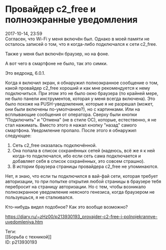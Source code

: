 Провайдер c2\_free и полноэкранные уведомления
===============================================

   
 2017-10-14, 23:59   
  Согласен, что Wi-Fi у меня включён был. Однако в моей памяти не осталось записей о том, что я когда-либо подключался к сети c2\_free.   
   
 Также у меня был включён браузер, но на фоне.   
   
 А вот чего в смартфоне не было, так это симки.   
   
 Это ведроид, 6.0.1.   
   
 Когда я включил экран, я обнаружил полноэкранное сообщение о том, какой провайдер c2\_free хороший и как мне рекомендуется к нему подключиться. При этом это не было окно браузера (по крайней мере, не было панели инструментов, которая у меня всегда включена). Это было похоже на PUSH-уведомления, которые я не разрешал (может, они были включены по-умолчанию?), но с картинками. Или на всплывающие сообщения от оператора. Сверху были кнопки "Подключить" и "Отмена" (не в стиле ОС), которые, естественно, я не стал нажимать. Вместо этого я нажал кнопку "назад" самого смартфона. Уведомление пропало. После этого я обнаружил следующее:   
   
 1. Сеть c2\_free оказалась подключённой.   
 2. Она попала в список сохранённых сетей (надеюсь, всё же я к ней когда-то подключался, ибо если сеть сама подключается и добавляет себя в список сохранённых, это совсем страшно).   
 3. В истории браузера страницы провайдера c2\_free не упоминаются.   
   
 Нет, я знаю, что если ты подключился в вай-фай сети, которая требует авторизации, то при попытке открытия любой страницы в браузере тебя перебросит на страницу авторизации. Но с тем, чтобы возникало полноэкранное уведомление неясного генезиса, когда браузером не пользуешься, я не сталкивался.   
   
 Кто-нибудь видел подобное? Как это вообще возможно?   
    
 <https://diary.ru/~zHz00/p213930193_provajder-c2-free-i-polnojekrannye-uvedomleniya.htm>   
   
 Теги:   
 [[Борьба с техникой]]   
 ID: p213930193